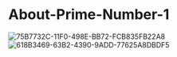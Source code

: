 # About-Prime-Number-1

![75B7732C-11F0-498E-BB72-FCB835FB22A8](https://user-images.githubusercontent.com/121736407/222903484-e955e1d5-9cc0-4475-84a2-3ccb37ddc730.jpeg)
![618B3469-63B2-4390-9ADD-77625A8DBDF5](https://user-images.githubusercontent.com/121736407/222903520-dc651bfb-815d-4bb0-928c-cfa889e70c91.jpeg)
